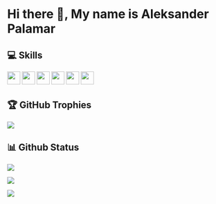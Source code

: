 # Hi there 👋, My name is Aleksander Palamar

## 💻 Skills
<p>
<img src="https://img.shields.io/badge/javascript-%23323330.svg?style=for-the-badge&logo=javascript&logoColor=%23F7DF1E" style="margin-bottom: 4px;" height="30px">
<img src="https://img.shields.io/badge/typescript-%23007ACC.svg?style=for-the-badge&logo=typescript&logoColor=white" style="margin-bottom: 4px;" height="30px">
<img src="https://img.shields.io/badge/react-%2320232a.svg?style=for-the-badge&logo=react&logoColor=%2361DAFB" style="margin-bottom: 4px;" height="30px">
<img src="https://img.shields.io/badge/node.js-6DA55F?style=for-the-badge&logo=node.js&logoColor=white" style="margin-bottom: 4px;" height="30px">
<img src="https://img.shields.io/badge/git-%23F05033.svg?style=for-the-badge&logo=git&logoColor=white" style="margin-bottom: 4px;" height="30px">
<img src="https://img.shields.io/badge/Linux-FCC624?style=for-the-badge&logo=linux&logoColor=black" style="margin-bottom: 4px;" height="30px">
</p>

## 🏆 GitHub Trophies

<p><img src="https://github-profile-trophy.vercel.app/?username=aleksanderpalamar">
</p>

## 📊 Github Status

<p><img src="https://activity-graph.herokuapp.com/graph?username=aleksanderpalamar"><p>

<p><img src="https://github-readme-stats.vercel.app/api/top-langs/?username=aleksanderpalamar&layout=compact"><p>

<p><img src="https://github-readme-streak-stats.herokuapp.com/?user=aleksanderpalamar"><p>
